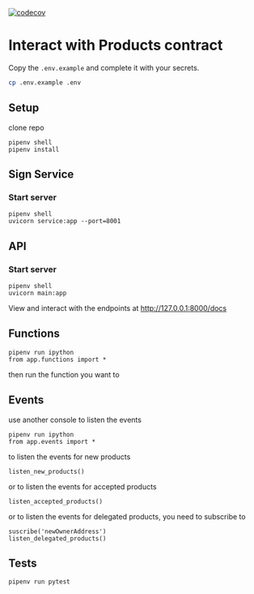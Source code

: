 [![codecov](https://codecov.io/gh/fedeaviles/web3-py-sample/branch/main/graph/badge.svg?token=AW59LH04G5)](https://codecov.io/gh/fedeaviles/web3-py-sample)

# Interact with Products contract

Copy the `.env.example` and complete it with your secrets.

```bash
cp .env.example .env
```

## Setup

clone repo

```
pipenv shell
pipenv install
```

## Sign Service

### Start server

```
pipenv shell
uvicorn service:app --port=8001
```

## API

### Start server

```
pipenv shell
uvicorn main:app
```

View and interact with the endpoints at http://127.0.0.1:8000/docs

## Functions

```
pipenv run ipython
from app.functions import *
```

then run the function you want to

## Events

use another console to listen the events

```
pipenv run ipython
from app.events import *
```

to listen the events for new products

```
listen_new_products()
```

or to listen the events for accepted products

```
listen_accepted_products()
```

or to listen the events for delegated products, you need to subscribe to

```
suscribe('newOwnerAddress')
listen_delegated_products()
```

## Tests

```
pipenv run pytest
```
